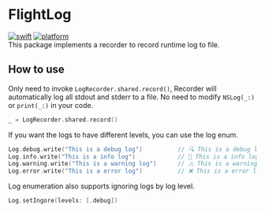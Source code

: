 # FlightLog

[![swift](https://img.shields.io/endpoint?url=https%3A%2F%2Fswiftpackageindex.com%2Fapi%2Fpackages%2F453jerry%2FFlightLog%2Fbadge%3Ftype%3Dswift-versions)](https://swiftpackageindex.com/453jerry/FlightLog) [![platform](https://img.shields.io/endpoint?url=https%3A%2F%2Fswiftpackageindex.com%2Fapi%2Fpackages%2F453jerry%2FFlightLog%2Fbadge%3Ftype%3Dplatforms)](https://swiftpackageindex.com/453jerry/FlightLog)  
This package implements a recorder to record runtime log to file.  

## How to use

Only need to invoke `LogRecorder.shared.record()`, Recorder will automatically log all stdout and stderr to a file. No need to modify `NSLog(_:)` or `print(_:)` in your code.

```swift
_ = LogRecorder.shared.record()
```

If you want the logs to have different levels, you can use the log enum.

```swift
Log.debug.write("This is a debug log")          // 🔍 This is a debug log
Log.info.write("This is a info log")            // 💬 This is a info log
Log.warning.write("This is a warning log")      // ⚠️ This is a warning log
Log.error.write("This is a error log")          // ❌ This is a error log
```

Log enumeration also supports ignoring logs by log level.

```swift
Log.setIngore(levels: [.debug])
```
